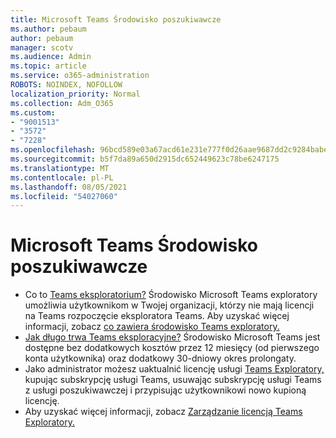 ```yaml
---
title: Microsoft Teams Środowisko poszukiwawcze
ms.author: pebaum
author: pebaum
manager: scotv
ms.audience: Admin
ms.topic: article
ms.service: o365-administration
ROBOTS: NOINDEX, NOFOLLOW
localization_priority: Normal
ms.collection: Adm_O365
ms.custom:
- "9001513"
- "3572"
- "7228"
ms.openlocfilehash: 96bcd589e03a67acd61e231e777f0d26aae9687dd2c9284babe3e2669343ca5e
ms.sourcegitcommit: b5f7da89a650d2915dc652449623c78be6247175
ms.translationtype: MT
ms.contentlocale: pl-PL
ms.lasthandoff: 08/05/2021
ms.locfileid: "54027060"
---
```

# <a name="microsoft-teams-exploratory-experience"></a>Microsoft Teams Środowisko poszukiwawcze

- Co to [Teams eksploratorium?](https://docs.microsoft.com/microsoftteams/teams-exploratory) Środowisko Microsoft Teams exploratory umożliwia użytkownikom w Twojej organizacji, którzy nie mają licencji na Teams rozpoczęcie eksploratora Teams. Aby uzyskać więcej informacji, zobacz [co zawiera środowisko Teams exploratory.](https://docs.microsoft.com/microsoftteams/teams-exploratory#whats-in-the-teams-exploratory-experience)
- [Jak długo trwa Teams eksploracyjne?](https://docs.microsoft.com/microsoftteams/teams-exploratory#how-long-does-the-teams-exploratory-experience-last) Środowisko Microsoft Teams jest dostępne bez dodatkowych kosztów przez 12 miesięcy (od pierwszego konta użytkownika) oraz dodatkowy 30-dniowy okres prolongaty.
- Jako administrator możesz uaktualnić licencję usługi [Teams Exploratory,](https://docs.microsoft.com/microsoftteams/teams-exploratory#upgrade-users-from-the-teams-exploratory-license) kupując subskrypcję usługi Teams, usuwając subskrypcję usługi Teams z usługi poszukiwawczej i przypisując użytkownikowi nowo kupioną licencję.
- Aby uzyskać więcej informacji, zobacz [Zarządzanie licencją Teams Exploratory.](https://docs.microsoft.com/microsoftteams/teams-exploratory)
